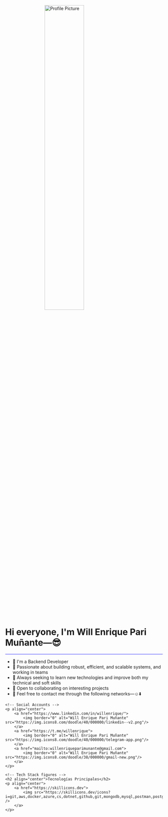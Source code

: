 <html>
<head>
    <style>
        h1 {
            border: 0;
        }
        hr {
            height: 2px;
            border-width: 1;
            border-radius: 5px;
            color: gray;
            background-color: #8080ff;
        }
        img {
            display: block;
            margin-left: auto;
            margin-right: auto;
            width: 50%;
        }
    </style>
</head>
<body>
    <img src="https://i.imgur.com/6KcaTyj.png" alt="Profile Picture">
    <h1>Hi everyone, I'm Will Enrique Pari Muñante—😎</h1>
    <hr>
    <ul>
        <li>🤞 I'm a Backend Developer</li>
        <li>🤩 Passionate about building robust, efficient, and scalable systems, and working in teams</li>
        <li>🌱 Always seeking to learn new technologies and improve both my technical and soft skills</li>
        <li>💏 Open to collaborating on interesting projects</li>
        <li>📩 Feel free to contact me through the following networks—☺️⬇️</li>
    </ul>

    <!-- Social Accounts -->
    <p align="center">
        <a href="https://www.linkedin.com/in/willenrique/">
            <img border="0" alt="Will Enrique Pari Muñante" src="https://img.icons8.com/doodle/40/000000/linkedin--v2.png"/>
        </a>
        <a href="https://t.me/willenrique">
            <img border="0" alt="Will Enrique Pari Muñante" src="https://img.icons8.com/doodle/40/000000/telegram-app.png"/>
        </a>
        <a href="mailto:willenriqueparimunante@gmail.com">
            <img border="0" alt="Will Enrique Pari Muñante" src="https://img.icons8.com/doodle/38/000000/gmail-new.png"/>
        </a>
    </p>

    <!-- Tech Stack figures -->
    <h2 align="center">Tecnologías Principales</h2>
    <p align="center">
        <a href="https://skillicons.dev">
            <img src="https://skillicons.dev/icons?i=git,aws,docker,azure,cs,dotnet,github,git,mongodb,mysql,postman,postgres,visualstudio" />
        </a>
    </p>
</body>
</html>
